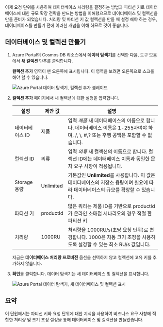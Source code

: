 이제 요청 단위를 사용하여 데이터베이스 처리량을 결정하는 방법과 파티션 키로 데이터베이스에 대한 규모 확장 전략을 만드는 방법을 이해했으므로 데이터베이스 및 컬렉션을 만들 준비가 되었습니다. 처리량 및 파티션 키 값 컬렉션을 만들 때 설정 해야 하는 경우, 데이터베이스를 만들기 전에 이러한 개념을 이해 하므로 것이 좋습니다.

## <a name="creating-your-database-and-collection"></a>데이터베이스 및 컬렉션 만들기

1. Azure Portal의 Cosmos DB 리소스에서 **데이터 탐색기**를 선택한 다음, 도구 모음에서 **새 컬렉션** 단추를 클릭합니다.
    
    **컬렉션 추가** 영역이 맨 오른쪽에 표시됩니다. 이 영역을 보려면 오른쪽으로 스크롤해야 할 수 있습니다.

    ![Azure Portal 데이터 탐색기, 컬렉션 추가 블레이드](../media-draft/5-azure-cosmosdb-data-explorer.png)

1. **컬렉션 추가** 페이지에서 새 컬렉션에 대한 설정을 입력합니다.

    설정 | 제안 값 | 설명
    --------|-----------------|-------------
    데이터베이스 ID      | 제품         | 입력 *제품* 새 데이터베이스의 이름으로 합니다. 데이터베이스 이름은 1-255자여야 하며, /, \\, #,? 또는 후행 공백은 포함할 수 없습니다.
    컬렉션 ID    | 의류  | 입력 *의류* 새 컬렉션의 이름으로 합니다. 컬렉션 ID에는 데이터베이스 이름과 동일한 문자 요구 사항이 적용됩니다.
    Storage 용량 | Unlimited     | 기본값인 **Unlimited**를 사용합니다. 이 값은 데이터베이스의 저장소 용량이며 필요에 따라 데이터베이스의 규모를 확장할 수 있습니다.
    파티션 키    | productId        | 많은 쿼리는 제품 ID를 기반으로 productId가 온라인 소매점 시나리오의 경우 적절 한 파티션 키
    처리량       |1000RU        | 처리량을 1000RU/s(초당 요청 단위)로 변경합니다. 1000은 자동 크기 조정을 사용하도록 설정할 수 있는 최소 RU/s 값입니다.
    
    지금은 **데이터베이스 처리량 프로비전** 옵션을 선택하지 않고 컬렉션에 고유 키를 추가하지 않습니다.
    
1. **확인**을 클릭합니다. 데이터 탐색기는 새 데이터베이스 및 컬렉션을 표시합니다.

    ![Azure Portal 데이터 탐색기, 새 데이터베이스 및 컬렉션 표시](../media-draft/5-azure-cosmos-db-new-collection.png)

## <a name="summary"></a>요약

이 단원에서는 파티션 키와 요청 단위에 대한 지식을 사용하여 비즈니스 요구 사항에 적합한 처리량 및 크기 조정 설정을 통해 데이터베이스 및 컬렉션을 만들었습니다.